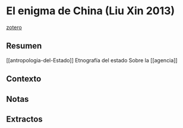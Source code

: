 # El enigma de China (Liu Xin 2013)
[zotero](zotero://select/items/@xin2013)

## Resumen
[[antropologia-del-Estado]]
Etnografía del estado Sobre la [[agencia]]

## Contexto

## Notas

## Extractos

